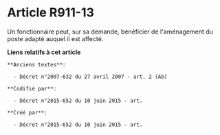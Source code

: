 # Article R911-13

Un fonctionnaire peut, sur sa demande, bénéficier de l'aménagement du poste adapté auquel il est affecté.

**Liens relatifs à cet article**

	**Anciens textes**:

	  - Décret n°2007-632 du 27 avril 2007 - art. 2 (Ab)

	**Codifié par**:

	  - Décret n°2015-652 du 10 juin 2015 - art.

	**Créé par**:

	  - Décret n°2015-652 du 10 juin 2015 - art.

